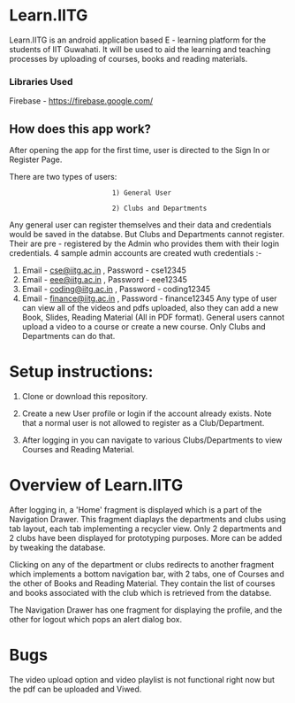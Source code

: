 # Learn.IITG

Learn.IITG is an android application based E - learning platform for the students of IIT Guwahati. It will be used to aid the learning and teaching processes by uploading of courses, books and reading materials.

### Libraries Used

Firebase - https://firebase.google.com/

## How does this app work?

After opening the app for the first time, user is directed to the Sign In or Register Page.
 
There are two types of users: 

                              1) General User

                              2) Clubs and Departments
                             
Any general user can register themselves and their data and credentials would be saved in the databse.
But Clubs and Departments cannot register. Their are pre - registered by the Admin who provides them with their login credentials.
4 sample admin accounts are created wuth credentials :-
1) Email - cse@iitg.ac.in , Password - cse12345
2) Email - eee@iitg.ac.in , Password - eee12345
3) Email - coding@iitg.ac.in , Password - coding12345
4) Email - finance@iitg.ac.in , Password - finance12345
Any type of user can view all of the videos and pdfs uploaded, also they can add a new Book, Slides, Reading Material (All in PDF format).
General users cannot upload a video to a course or create a new course. Only Clubs and Departments can do that.


# Setup instructions:

1) Clone or download this repository.

2) Create a new User profile or login if the account already exists. Note that a normal user is not allowed to register as a Club/Department. 

3) After logging in you can navigate to various Clubs/Departments to view Courses and Reading Material.  




# Overview of Learn.IITG

After logging in, a 'Home' fragment is displayed which is a part of the Navigation Drawer. This fragment diaplays the departments and clubs using tab layout, each tab implementing a recycler view. Only 2 departments and 2 clubs have been displayed for prototyping purposes. More can be added by tweaking the database.

Clicking on any of the department or clubs redirects to another fragment which implements a bottom navigation bar, with 2 tabs, one of Courses and the other of Books and Reading Material. They contain the list of courses and books associated with the club which is retrieved from the databse.

The Navigation Drawer has one fragment for displaying the profile, and the other for logout which pops an alert dialog box.

# Bugs

The video upload option and video playlist is not functional right now but the pdf can be uploaded and Viwed.   
